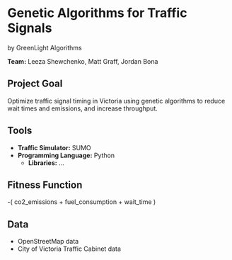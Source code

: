 # Genetic Algorithms for Traffic Signals
by GreenLight Algorithms

**Team:** Leeza Shewchenko, Matt Graff, Jordan Bona

## Project Goal
Optimize traffic signal timing in Victoria using genetic algorithms to reduce wait times and emissions, and increase throughput. 

## Tools
- **Traffic Simulator:** SUMO
- **Programming Language:** Python
    - **Libraries:** ...

## Fitness Function
-( co2_emissions + fuel_consumption + wait_time )

## Data
- OpenStreetMap data
- City of Victoria Traffic Cabinet data
